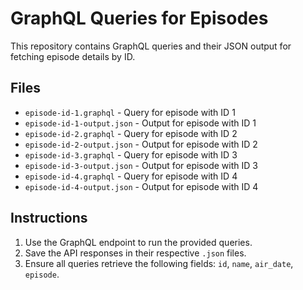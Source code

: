 # GraphQL Queries for Episodes

This repository contains GraphQL queries and their JSON output for fetching episode details by ID.

## Files
- `episode-id-1.graphql` - Query for episode with ID 1
- `episode-id-1-output.json` - Output for episode with ID 1
- `episode-id-2.graphql` - Query for episode with ID 2
- `episode-id-2-output.json` - Output for episode with ID 2
- `episode-id-3.graphql` - Query for episode with ID 3
- `episode-id-3-output.json` - Output for episode with ID 3
- `episode-id-4.graphql` - Query for episode with ID 4
- `episode-id-4-output.json` - Output for episode with ID 4

## Instructions
1. Use the GraphQL endpoint to run the provided queries.
2. Save the API responses in their respective `.json` files.
3. Ensure all queries retrieve the following fields: `id`, `name`, `air_date`, `episode`.
